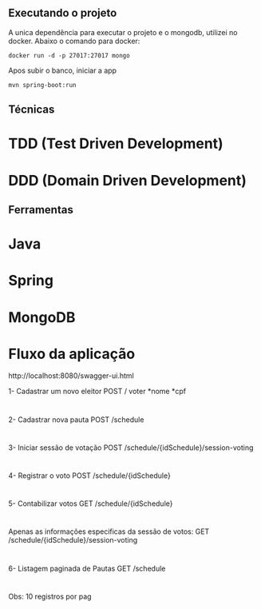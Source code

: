 ## Executando o projeto
A unica dependência para executar o projeto e o mongodb, utilizei no docker. Abaixo o comando para docker:
```
docker run -d -p 27017:27017 mongo
```
Apos subir o banco, iniciar a app
```
mvn spring-boot:run
```
## Técnicas
# TDD (Test Driven Development)
# DDD (Domain Driven Development)

## Ferramentas
# Java
# Spring
# MongoDB

# Fluxo da aplicação
http://localhost:8080/swagger-ui.html

1- Cadastrar um novo eleitor
POST / voter
*nome *cpf
#
2- Cadastrar nova pauta
POST /schedule
#
3- Iniciar sessão de votação
POST /schedule/{idSchedule}/session-voting
#
4- Registrar o voto
POST /schedule/{idSchedule}
#
5- Contabilizar votos
GET /schedule/{idSchedule}
#
Apenas as informações especificas da sessão de votos:
GET /schedule/{idSchedule}/session-voting
#
6- Listagem paginada de Pautas
GET /schedule
#
Obs: 10 registros por pag
